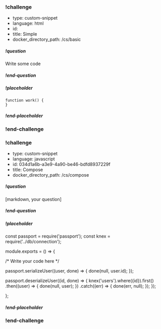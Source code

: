 <!-- >>>>>>>>>>>>>>>>>>>>>> BEGIN CHALLENGE >>>>>>>>>>>>>>>>>>>>>> -->
<!-- Replace everything in square brackets [] and remove brackets  -->
### !challenge
* type: custom-snippet
* language: html
* id: 
* title: Simple
* docker_directory_path: /cs/basic
<!-- * points: [1] (optional, the number of points for scoring as a checkpoint) -->
<!-- * topics: [python, pandas] (optional the topics for analyzing points) -->
##### !question

Write some code

##### !end-question
##### !placeholder
```
function work() {
}
```
##### !end-placeholder
<!-- other optional sections -->
<!-- !hint - !end-hint (markdown, users can see after a failed attempt) -->
<!-- !rubric - !end-rubric (markdown, instructors can see while scoring a checkpoint) -->
<!-- !explanation - !end-explanation (markdown, students can see after answering correctly) -->
### !end-challenge
<!-- ======================= END CHALLENGE ======================= -->

<!-- >>>>>>>>>>>>>>>>>>>>>> BEGIN CHALLENGE >>>>>>>>>>>>>>>>>>>>>> -->
<!-- Replace everything in square brackets [] and remove brackets  -->
### !challenge
* type: custom-snippet
* language: javascript
* id: 034d1a6b-a3e9-4a90-be46-bdfd8937229f
* title: Compose
* docker_directory_path: /cs/compose
<!-- * points: [1] (optional, the number of points for scoring as a checkpoint) -->
<!-- * topics: [python, pandas] (optional the topics for analyzing points) -->
##### !question
[markdown, your question]
##### !end-question
##### !placeholder
const passport = require('passport');
const knex = require('../db/connection');

module.exports = () => {

  /*
    Write your code here
  */

  passport.serializeUser((user, done) => {
    done(null, user.id);
  });

  passport.deserializeUser((id, done) => {
    knex('users').where({id}).first()
    .then((user) => { done(null, user); })
    .catch((err) => { done(err, null); });
  });

};
##### !end-placeholder
<!-- other optional sections -->
<!-- !hint - !end-hint (markdown, users can see after a failed attempt) -->
<!-- !rubric - !end-rubric (markdown, instructors can see while scoring a checkpoint) -->
<!-- !explanation - !end-explanation (markdown, students can see after answering correctly) -->
### !end-challenge
<!-- ======================= END CHALLENGE ======================= -->
